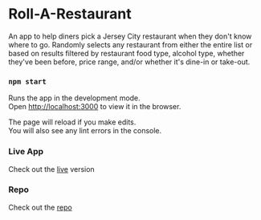 # Roll-A-Restaurant

An app to help diners pick a Jersey City restaurant when they don't know where to go. Randomly selects any restaurant from either the entire list or based on results filtered by restaurant food type, alcohol type, whether they've been before, price range, and/or whether it's dine-in or take-out.

### `npm start`

Runs the app in the development mode.\
Open [http://localhost:3000](http://localhost:3000) to view it in the browser.

The page will reload if you make edits.\
You will also see any lint errors in the console.

### Live App

Check out the [live](https://adoring-cray-effdbc.netlify.app/) version

### Repo

Check out the [repo](https://github.com/megdadkins7)
